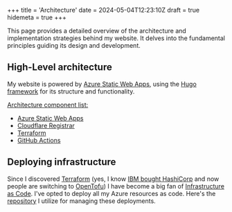 +++
title = 'Architecture'
date = 2024-05-04T12:23:10Z
draft = true
hidemeta = true
+++

This page provides a detailed overview of the architecture and implementation strategies behind my website. It delves into the fundamental principles guiding its design and development.

## High-Level architecture

My website is powered by [Azure Static Web Apps](https://azure.microsoft.com/en-us/products/app-service/static), using the [Hugo framework](https://gohugo.io/) for its structure and functionality.

<ins> Architecture component list: </ins>

* [Azure Static Web Apps](https://azure.microsoft.com/en-us/products/app-service/static)
* [Cloudflare Registrar](https://www.cloudflare.com/products/registrar/)
* [Terraform](https://www.terraform.io/)
* [GitHub Actions](https://github.com/features/actions)

## Deploying infrastructure

Since I discovered [Terraform](https://www.terraform.io/) (yes, I know [IBM bought HashiCorp](https://www.hashicorp.com/blog/hashicorp-joins-ibm) and now people are switching to [OpenTofu](https://opentofu.org/)) I have become a big fan of [Infrastructure as Code](https://www.redhat.com/en/topics/automation/what-is-infrastructure-as-code-iac). I've opted to deploy all my Azure resources as code. Here's the [repository](https://github.com/Schwitzd/IaC-schwitzd.me) I utilize for managing these deployments.
